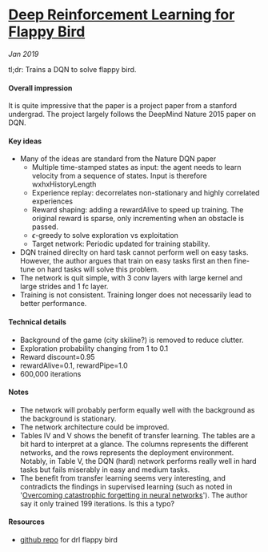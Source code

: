 # [Deep Reinforcement Learning for Flappy Bird](http://cs229.stanford.edu/proj2015/362_report.pdf)


_Jan 2019_

tl;dr: Trains a DQN to solve flappy bird.

#### Overall impression
It is quite impressive that the paper is a project paper from a stanford undergrad.  The project largely follows the DeepMind Nature 2015 paper on DQN. 

#### Key ideas
- Many of the ideas are standard from the Nature DQN paper
  - Multiple time-stamped states as input: the agent needs to learn velocity from a sequence of states. Input is therefore wxhxHistoryLength
  - Experience replay: decorrelates non-stationary and highly correlated experiences
  - Reward shaping: adding a rewardAlive to speed up training. The original reward is sparse, only incrementing when an obstacle is passed. 
  - $\epsilon$-greedy to solve exploration vs exploitation
  - Target network: Periodic updated  for training stability.
- DQN trained direclty on hard task cannot perform well on easy tasks. However, the author argues that train on easy tasks first an then fine-tune on hard tasks will solve this problem.
- The network is quit simple, with 3 conv layers with large kernel and large strides and 1 fc layer. 
- Training is not consistent. Training longer does not necessarily lead to better performance.

#### Technical details
- Background of the game (city skiline?) is removed to reduce clutter.
- Exploration probability changing from 1 to 0.1
- Reward discount=0.95
- rewardAlive=0.1, rewardPipe=1.0
- 600,000 iterations

#### Notes
- The network will probably perform equally well with the background as the background is stationary.
- The network architecture could be improved. 
- Tables IV and V shows the benefit of transfer learning. The tables are a bit hard to interpret at a glance. The columns represents the different networks, and the rows represents the deployment environment. Notably, in Table V, the DQN (hard) network performs really well in hard tasks but fails miserably in easy and medium tasks.
- The benefit from transfer learning seems very interesting, and contradicts the findings in supervised learning (such as noted in '[Overcoming catastrophic forgetting in neural networks](https://arxiv.org/pdf/1612.00796.pdf)'). The author say it only trained 199 iterations. Is this a typo?

#### Resources
- [github repo](https://github.com/yenchenlin/DeepLearningFlappyBird) for drl flappy bird

